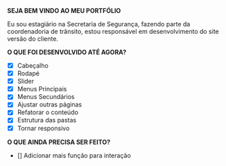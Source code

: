 **SEJA BEM VINDO AO MEU PORTFÓLIO**

Eu sou estagiário na Secretaria de Segurança, fazendo parte da coordenadoria de trânsito, estou responsável em desenvolvimento do site versão do cliente.

**O QUE FOI DESENVOLVIDO ATÉ AGORA?**

- [x] Cabeçalho 
- [x] Rodapé
- [x] Slider
- [x] Menus Principais
- [x] Menus Secundários
- [x] Ajustar outras páginas
- [x] Refatorar o conteúdo <main></main>
- [x] Estrutura das pastas
- [x] Tornar responsivo

**O QUE AINDA PRECISA SER FEITO?**

- [] Adicionar mais função para interação




